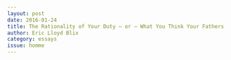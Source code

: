 ```yaml
---
layout: post 
date: 2016-01-24
title: The Rationality of Your Duty – or – What You Think Your Fathers Wanted
author: Eric Lloyd Blix
category: essays
issue: homme
---
```

